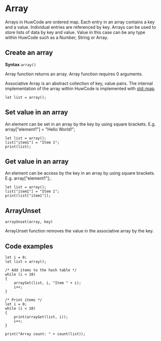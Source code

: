 # Array

Arrays in HuwCode are ordered map. Each entry in an array contains a key and a value. Individual entries are referenced by key. Arrays can be used to store lists of data by key and value. Value in this case can be any type within HuwCode such as a Number, String or Array.

## Create an array

**Syntax**
`array()`

Array function returns an array. Array function requires 0 arguments.

Associative Array is an abstract collection of key, value pairs. The internal implementation of the array within HuwCode is implemented with [std::map](https://en.cppreference.com/w/cpp/container/map).

```
let list = array();
```

## Set value in an array
An element can be set in an array by the key by using square brackets. E.g. array["element1"] = "Hello World!";

```
let list = array();
list["item1"] = "Item 1";
print(list);
```

## Get value in an array
An element can be access by the key in an array by using square brackets. E.g. array["element1"];.

```
let list = array();
list["item1"] = "Item 1";
print(list["item1"]);
```

## ArrayUnset
`arrayUnset(array, key)`

ArrayUnset function removes the value in the associative array by the key.

## Code examples
```
let i = 0;
let list = array();

/* Add items to the hash table */
while (i < 10)
{
    arraySet(list, i, "Item " + i);
    i++;
}

/* Print items */
let i = 0;
while (i < 10)
{
    print(arrayGet(list, i));
    i++;
}

print("Array count: " + count(list));
```

